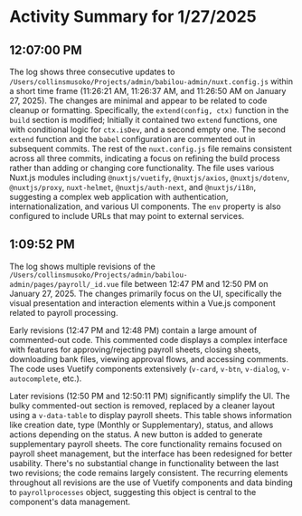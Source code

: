 # Activity Summary for 1/27/2025

## 12:07:00 PM
The log shows three consecutive updates to `/Users/collinsmusoko/Projects/admin/babilou-admin/nuxt.config.js` within a short time frame (11:26:21 AM, 11:26:37 AM, and 11:26:50 AM on January 27, 2025).  The changes are minimal and appear to be related to code cleanup or formatting.  Specifically, the  `extend(config, ctx)` function in the `build` section is modified;  Initially it contained two `extend` functions, one with conditional logic for `ctx.isDev`, and a second empty one.  The second `extend` function and the `babel` configuration  are commented out in subsequent commits.  The rest of the `nuxt.config.js` file remains consistent across all three commits, indicating a focus on refining the build process rather than adding or changing core functionality. The file uses various Nuxt.js modules including `@nuxtjs/vuetify`, `@nuxtjs/axios`, `@nuxtjs/dotenv`, `@nuxtjs/proxy`, `nuxt-helmet`, `@nuxtjs/auth-next`, and `@nuxtjs/i18n`, suggesting a complex web application with authentication, internationalization, and various UI components.  The `env` property is also configured to include URLs that may point to external services.


## 1:09:52 PM
The log shows multiple revisions of the `/Users/collinsmusoko/Projects/admin/babilou-admin/pages/payroll/_id.vue` file between 12:47 PM and 12:50 PM on January 27, 2025.  The changes primarily focus on the UI, specifically the visual presentation and interaction elements within a Vue.js component related to payroll processing.

Early revisions (12:47 PM and 12:48 PM) contain a large amount of commented-out code. This commented code displays a complex interface with features for approving/rejecting payroll sheets, closing sheets, downloading bank files, viewing approval flows, and accessing comments.  The code uses Vuetify components extensively (`v-card`, `v-btn`, `v-dialog`, `v-autocomplete`, etc.).

Later revisions (12:50 PM and 12:50:11 PM)  significantly simplify the UI.  The bulky commented-out section is removed, replaced by a cleaner layout using a `v-data-table` to display payroll sheets.  This table shows information like creation date, type (Monthly or Supplementary), status, and allows actions depending on the status. A new button is added to generate supplementary payroll sheets.  The core functionality remains focused on payroll sheet management,  but the interface has been redesigned for better usability.  There's no substantial change in functionality between the last two revisions; the code remains largely consistent. The recurring elements throughout all revisions are the use of Vuetify components and data binding to `payrollprocesses` object, suggesting this object is central to the component's data management.
